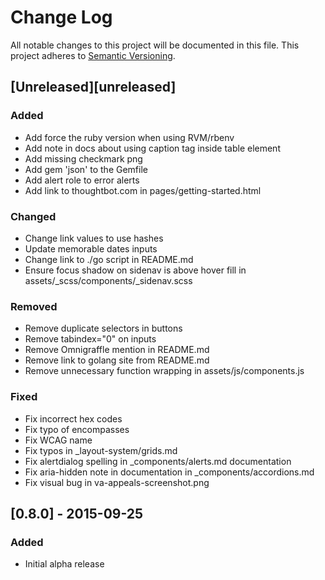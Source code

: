 # Change Log
All notable changes to this project will be documented in this file.
This project adheres to [Semantic Versioning](http://semver.org/).

## [Unreleased][unreleased]
### Added
- Add force the ruby version when using RVM/rbenv
- Add note in docs about using caption tag inside table element
- Add missing checkmark png
- Add gem 'json' to the Gemfile
- Add alert role to error alerts
- Add link to thoughtbot.com in pages/getting-started.html

### Changed
- Change link values to use hashes
- Update memorable dates inputs
- Change link to ./go script in README.md
- Ensure focus shadow on sidenav is above hover fill in assets/_scss/components/_sidenav.scss

### Removed
- Remove duplicate selectors in buttons
- Remove tabindex="0" on inputs
- Remove Omnigraffle mention in README.md
- Remove link to golang site from README.md
- Remove unnecessary function wrapping in assets/js/components.js

### Fixed
- Fix incorrect hex codes
- Fix typo of encompasses
- Fix WCAG name
- Fix typos in _layout-system/grids.md
- Fix alertdialog spelling in _components/alerts.md documentation
- Fix aria-hidden note in documentation in _components/accordions.md
- Fix visual bug in va-appeals-screenshot.png

## [0.8.0] - 2015-09-25
### Added
- Initial alpha release
